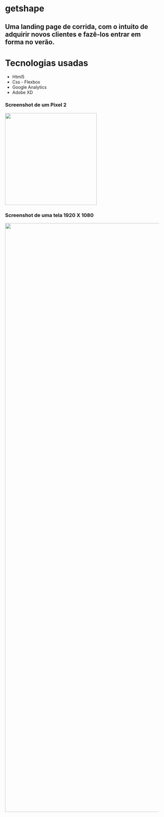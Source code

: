 # getshape

## Uma landing page de corrida, com o intuito de adquirir novos clientes e fazê-los entrar em forma no verão.

# Tecnologias usadas

- Html5
- Css - Flexbox
- Google Analytics
- Adobe XD

### Screenshot de um Pixel 2

<img src="./screenshots/mobile.5v.png" width="300" heigth="300px">

### Screenshot de uma tela 1920 X 1080

<img src="./screenshots/desktop.5v.png" width="1920" heigth="1080px">
